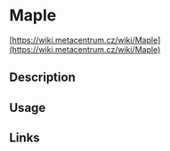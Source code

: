 # Maple

[https://wiki.metacentrum.cz/wiki/Maple](https://wiki.metacentrum.cz/wiki/Maple)


## Description

## Usage


## Links

